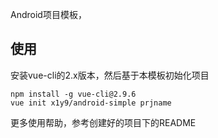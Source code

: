 Android项目模板，

## 使用

安装vue-cli的2.x版本，然后基于本模板初始化项目

```
npm install -g vue-cli@2.9.6
vue init x1y9/android-simple prjname
```

更多使用帮助，参考创建好的项目下的README

